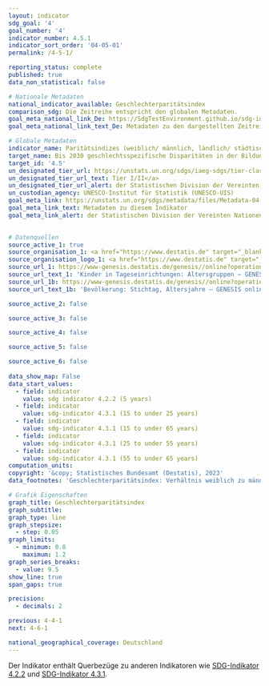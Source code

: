 ```yaml
---
layout: indicator    
sdg_goal: '4'    
goal_number: '4'    
indicator_number: 4.5.1    
indicator_sort_order: '04-05-01'    
permalink: /4-5-1/    

reporting_status: complete    
published: true    
data_non_statistical: false    

# Nationale Metadaten    
national_indicator_available: Geschlechterparitätsindex    
comparison_sdg: Die Zeitreihe entspricht den globalen Metadaten.    
goal_meta_national_link_De: https://SdgTestEnvironment.github.io/sdg-indicators/public/MetaDe/4.5.1.pdf
goal_meta_national_link_text_De: Metadaten zu den dargestellten Zeitreihen    

# Globale Metadaten    
indicator_name: Paritätsindizes (weiblich/ männlich, ländlich/ städtisch, unterstes/ oberstes Vermögensquintil und sonstige, wie Behinderungsstatus, Zugehörigkeit zu einer indigenen Bevölkerungsgruppe und Beeinträchtigung durch Konflikte, je nach Datenverfügbarkeit) für alle genannten Bildungsindikatoren, die sich aufschlüsseln lassen    
target_name: Bis 2030 geschlechtsspezifische Disparitäten in der Bildung beseitigen und den gleichberechtigen Zugang der Schwachen in der Gesellschaft, namentlich von Menschen mit Behinderungen, Angehörigen indigener Völker und Kindern in prekären Situationen, zu allen Bildungs- und Ausbildungsebenen gewährleisten    
target_id: '4.5'    
un_designated_tier_url: https://unstats.un.org/sdgs/iaeg-sdgs/tier-classification/'    
un_designated_tier_url_text: Tier I/II</a>    
un_designated_tier_url_alert: der Statistischen Division der Vereinten Nationen    
un_custodian_agency: UNESCO-Institut für Statistik (UNESCO-UIS)    
goal_meta_link: https://unstats.un.org/sdgs/metadata/files/Metadata-04-05-01.pdf    
goal_meta_link_text: Metadaten zu diesem Indikator    
goal_meta_link_alert: der Statistischen Division der Vereinten Nationen    
    

# Datenquellen
source_active_1: true
source_organisation_1: <a href="https://www.destatis.de" target="_blank"> Statistisches Bundesamt (Destatis) </a>
source_organisation_logo_1: <a href="https://www.destatis.de" target="_blank"><img src="https://sdg-indikatoren.de/public/OrgImgDe/destatis.png" alt="Logo destatis" style="height:60px; width:148px"/></a>
source_url_1: https://www-genesis.destatis.de/genesis//online?operation=table&code=22541-0001&bypass=true&language=de
source_url_text_1: 'Kinder in Tageseinrichtungen: Altersgruppen – GENESIS online 22541-0001'
source_url_1b: https://www-genesis.destatis.de/genesis//online?operation=table&code=12411-0005&bypass=true&language=de
source_url_text_1b: 'Bevölkerung: Stichtag, Altersjahre – GENESIS online 12411-0005'

source_active_2: false

source_active_3: false

source_active_4: false

source_active_5: false

source_active_6: false
    
data_show_map: False    
data_start_values: 
  - field: indicator
    value: sdg indicator 4.2.2 (5 years)
  - field: indicator
    value: sdg-indicator 4.3.1 (15 to under 25 years)
  - field: indicator
    value: sdg-indicator 4.3.1 (15 to under 65 years)
  - field: indicator
    value: sdg-indicator 4.3.1 (25 to under 55 years)
  - field: indicator
    value: sdg-indicator 4.3.1 (55 to under 65 years)    
computation_units:    
copyright: '&copy; Statistisches Bundesamt (Destatis), 2023'    
data_footnotes: 'Geschlechterparitätsindex: Verhältnis weiblich zu männlich bei der Brutto-Bildungsbeteiligungsquote für jede Bildungsstufe.<br>• SDG-Indikator 4.3.1: Die Ergebnisse ab 2020 sind nur eingeschränkt mit den Vorjahren vergleichbar.'    

# Grafik Eigenschaften    
graph_title: Geschlechterparitätsindex
graph_subtitle:     
graph_type: line
graph_stepsize: 
  - step: 0.05    
graph_limits:
  - minimum: 0.8
    maximum: 1.2
graph_series_breaks:
  - value: 9.5
show_line: true
span_gaps: true

precision:
  - decimals: 2    

previous: 4-4-1    
next: 4-6-1    

national_geographical_coverage: Deutschland    
---
```



Der Indikator enthält Querbezüge zu anderen Indikatoren wie <a href="http://sdg-indikatoren.de/4-2-2/"> SDG-Indikator 4.2.2</a> und <a href="http://sdg-indikatoren.de/4-3-1/"> SDG-Indikator 4.3.1</a>.